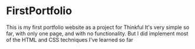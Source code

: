 # FirstPortfolio
This is my first portfolio website as a project for Thinkful
It's very simple so far, with only one page, and with no functionality.
But I did implement most of the HTML and CSS techniques I've learned so far
